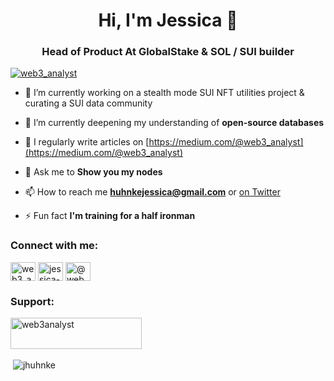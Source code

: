 <h1 align="center">Hi, I'm Jessica 👋</h1>
<h3 align="center">Head of Product At GlobalStake & SOL / SUI builder</h3>

<p align="left"> <a href="https://twitter.com/web3_analyst" target="blank"><img src="https://img.shields.io/twitter/follow/web3_analyst?logo=twitter&style=for-the-badge" alt="web3_analyst" /></a> </p>

- 🔭 I’m currently working on a stealth mode SUI NFT utilities project & curating a SUI data community 

- 🌱 I’m currently deepening my understanding of **open-source databases**

- 📝 I regularly write articles on [https://medium.com/@web3_analyst](https://medium.com/@web3_analyst)

- 💬 Ask me to **Show you my nodes**

- 📫 How to reach me **huhnkejessica@gmail.com** or [on Twitter](https://twitter.com/web3_analyst)

- ⚡ Fun fact **I'm training for a half ironman**

<h3 align="left">Connect with me:</h3>
<p align="left">
<a href="https://twitter.com/web3_analyst" target="blank"><img align="center" src="https://raw.githubusercontent.com/rahuldkjain/github-profile-readme-generator/master/src/images/icons/Social/twitter.svg" alt="web3_analyst" height="30" width="40" /></a>
<a href="https://linkedin.com/in/jessica-huhnke-52b41a1b6" target="blank"><img align="center" src="https://raw.githubusercontent.com/rahuldkjain/github-profile-readme-generator/master/src/images/icons/Social/linked-in-alt.svg" alt="jessica-huhnke-52b41a1b6" height="30" width="40" /></a>
<a href="https://medium.com/@web3_analyst" target="blank"><img align="center" src="https://raw.githubusercontent.com/rahuldkjain/github-profile-readme-generator/master/src/images/icons/Social/medium.svg" alt="@web3_analyst" height="30" width="40" /></a>
</p>

<h3 align="left">Support:</h3>
<p><a href="https://www.buymeacoffee.com/web3analyst"> <img align="left" src="https://cdn.buymeacoffee.com/buttons/v2/default-yellow.png" height="50" width="210" alt="web3analyst" /></a></p><br><br><br>

<p>&nbsp;<img align="center" src="https://github-readme-stats.vercel.app/api?username=jhuhnke&show_icons=true&locale=en" alt="jhuhnke" /></p>

